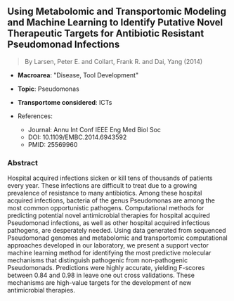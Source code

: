 ## Using Metabolomic and Transportomic Modeling and Machine Learning to Identify Putative Novel Therapeutic Targets for Antibiotic Resistant Pseudomonad Infections

> By Larsen, Peter E. and Collart, Frank R. and Dai, Yang (2014)

- **Macroarea**: "Disease, Tool Development"
- **Topic**: Pseudomonas
- **Transportome considered**: ICTs

- References:
  - Journal: Annu Int Conf IEEE Eng Med Biol Soc
  - DOI: 10.1109/EMBC.2014.6943592
  - PMID: 25569960

### Abstract

Hospital acquired infections sicken or kill tens of thousands of patients every year. These infections are difficult to treat due to a growing prevalence of resistance to many antibiotics. Among these hospital acquired infections, bacteria of the genus Pseudomonas are among the most common opportunistic pathogens. Computational methods for predicting potential novel antimicrobial therapies for hospital acquired Pseudomonad infections, as well as other hospital acquired infectious pathogens, are desperately needed. Using data generated from sequenced Pseudomonad genomes and metabolomic and transportomic computational approaches developed in our laboratory, we present a support vector machine learning method for identifying the most predictive molecular mechanisms that distinguish pathogenic from non-pathogenic Pseudomonads. Predictions were highly accurate, yielding F-scores between 0.84 and 0.98 in leave one out cross validations. These mechanisms are high-value targets for the development of new antimicrobial therapies.
